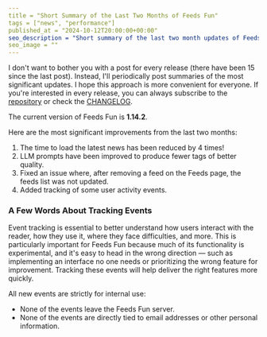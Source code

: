```yaml
---
title = "Short Summary of the Last Two Months of Feeds Fun"
tags = ["news", "performance"]
published_at = "2024-10-12T20:00:00+00:00"
seo_description = "Short summary of the last two month updates of Feeds Fun: performance improvements."
seo_image = ""
---
```


I don't want to bother you with a post for every release (there have been 15 since the last post). Instead, I'll periodically post summaries of the most significant updates. I hope this approach is more convenient for everyone. If you're interested in every release, you can always subscribe to the [repository](https://github.com/Tiendil/feeds.fun) or check the [CHANGELOG](https://github.com/Tiendil/feeds.fun/blob/main/CHANGELOG.md).

The current version of Feeds Fun is **1.14.2**.

Here are the most significant improvements from the last two months:

1. The time to load the latest news has been reduced by 4 times!
2. LLM prompts have been improved to produce fewer tags of better quality.
3. Fixed an issue where, after removing a feed on the Feeds page, the feeds list was not updated.
4. Added tracking of some user activity events.

### A Few Words About Tracking Events

Event tracking is essential to better understand how users interact with the reader, how they use it, where they face difficulties, and more. This is particularly important for Feeds Fun because much of its functionality is experimental, and it's easy to head in the wrong direction — such as implementing an interface no one needs or prioritizing the wrong feature for improvement. Tracking these events will help deliver the right features more quickly.

All new events are strictly for internal use:

- None of the events leave the Feeds Fun server.
- None of the events are directly tied to email addresses or other personal information.
